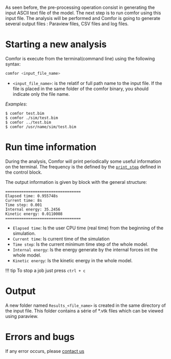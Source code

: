 As seen before, the pre-processing operation consist in generating the input ASCII text file of the model. The next step is to run comfor using this input file. The analysis will be performed and Comfor is going to generate several output files : Paraview files, CSV files and log files.

# Starting a new analysis

Comfor is execute from the terminal(command line) using the following syntax:

```bash
comfor <input_file_name>
```

- `<input_file_name>`: is the relatif or full path name to the input file. If the file is placed in the same folder of the comfor binary, you should indicate only the file name.

_Examples_:

```console
$ comfor test.bim
$ comfor ./sim/test.bim
$ comfor ../test.bim
$ comfor /usr/name/sim/test.bim
```

# Run time information

During the analysis, Comfor will print periodically some useful information on the terminal. The frequency is the defined by the [`print_step`](docs_preprocessing.md#control) defined in the control block.

The output information is given by block with the general structure:

```console
=================================
Elapsed time: 0.955748s
Current time: 8s
Time step: 0.001
Internal energy: 35.2456
Kinetic energy: 0.0110008
=================================
```

- `Elapsed time`: Is the user CPU time (real time) from the beginning of the simulation.
- `Current time`: Is current time of the simulation
- `Time step`: Is the current minimum time step of the whole model.
- `Internal energy`: Is the energy generate by the internal forces int the whole model.
- `Kinetic energy`: Is the kinetic energy in the whole model.

!!! tip
    To stop a job just press `ctrl + c`

# Output

A new folder named `Results_<file_name>` is created in the same directory of the input file. This folder contains a série of \*.vtk files which can be viewed using paraview.

# Errors and bugs

If any error occurs, please [contact us]()
